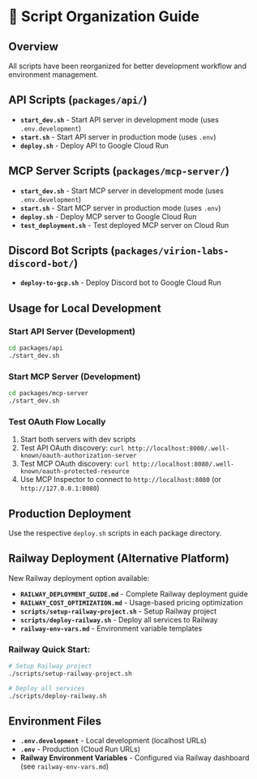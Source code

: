 # 🚀 Script Organization Guide

## Overview
All scripts have been reorganized for better development workflow and environment management.

## API Scripts (`packages/api/`)
- **`start_dev.sh`** - Start API server in development mode (uses `.env.development`)
- **`start.sh`** - Start API server in production mode (uses `.env`)
- **`deploy.sh`** - Deploy API to Google Cloud Run

## MCP Server Scripts (`packages/mcp-server/`)
- **`start_dev.sh`** - Start MCP server in development mode (uses `.env.development`)
- **`start.sh`** - Start MCP server in production mode (uses `.env`)
- **`deploy.sh`** - Deploy MCP server to Google Cloud Run
- **`test_deployment.sh`** - Test deployed MCP server on Cloud Run

## Discord Bot Scripts (`packages/virion-labs-discord-bot/`)
- **`deploy-to-gcp.sh`** - Deploy Discord bot to Google Cloud Run

## Usage for Local Development

### Start API Server (Development)
```bash
cd packages/api
./start_dev.sh
```

### Start MCP Server (Development)
```bash
cd packages/mcp-server
./start_dev.sh
```

### Test OAuth Flow Locally
1. Start both servers with dev scripts
2. Test API OAuth discovery: `curl http://localhost:8000/.well-known/oauth-authorization-server`
3. Test MCP OAuth discovery: `curl http://localhost:8080/.well-known/oauth-protected-resource`
4. Use MCP Inspector to connect to `http://localhost:8080` (or `http://127.0.0.1:8080`)

## Production Deployment
Use the respective `deploy.sh` scripts in each package directory.

## Railway Deployment (Alternative Platform)
New Railway deployment option available:
- **`RAILWAY_DEPLOYMENT_GUIDE.md`** - Complete Railway deployment guide
- **`RAILWAY_COST_OPTIMIZATION.md`** - Usage-based pricing optimization
- **`scripts/setup-railway-project.sh`** - Setup Railway project
- **`scripts/deploy-railway.sh`** - Deploy all services to Railway
- **`railway-env-vars.md`** - Environment variable templates

### Railway Quick Start:
```bash
# Setup Railway project
./scripts/setup-railway-project.sh

# Deploy all services
./scripts/deploy-railway.sh
```

## Environment Files
- **`.env.development`** - Local development (localhost URLs)
- **`.env`** - Production (Cloud Run URLs)
- **Railway Environment Variables** - Configured via Railway dashboard (see `railway-env-vars.md`)